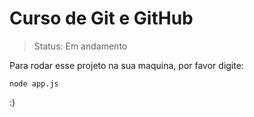 <h1>Curso de Git e GitHub</h1>

>Status: Em andamento

Para rodar esse projeto na sua maquina, por favor digite: 

```
node app.js
```

:)

